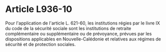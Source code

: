 # Article L936-10

Pour l'application de l'article L. 621-60, les institutions régies par le livre IX du code de la sécurité sociale sont les institutions de retraite complémentaire ou supplémentaire ou de prévoyance, prévues par les dispositions applicables en Nouvelle-Calédonie et relatives aux régimes de sécurité et de protection sociales.

